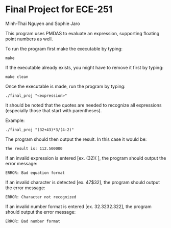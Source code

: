 # Final Project for ECE-251
Minh-Thai Nguyen and Sophie Jaro

This program uses PMDAS to evaluate an expression, supporting floating point numbers as well.

To run the program first make the executable by typing:

    make

If the executable already exists, you might have to remove it first by typing:

    make clean
    
Once the executable is made, run the program by typing:

    ./final_proj "<expression>"
    
It should be noted that the quotes are needed to recognize all expressions (especially those that start with parentheses).

Example:
    
    ./final_proj "(32+43)*3/(4-2)"
    
The program should then output the result. In this case it would be:

    The result is: 112.500000
    
If an invalid expression is entered [ex. (32)( ], the program should output the error message:

    ERROR: Bad equation format
    
If an invalid character is detected [ex. 47$32], the program should output the error message:
    
    ERROR: Character not recognized
    
If an invalid number format is entered [ex. 32.3232.322], the program should output the error message:

    ERROR: Bad number format
    

    
